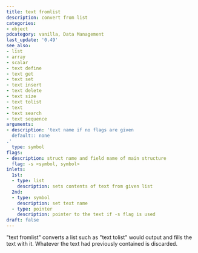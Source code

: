 ```yaml
---
title: text fromlist
description: convert from list
categories:
- object
pdcategory: vanilla, Data Management
last_update: '0.49'
see_also:
- list
- array
- scalar
- text define
- text get
- text set
- text insert
- text delete
- text size
- text tolist
- text
- text search
- text sequence
arguments:
- description: 'text name if no flags are given 
  default:: none
.'
  type: symbol
flags:
- description: struct name and field name of main structure
  flag: -s <symbol, symbol>
inlets:
  1st:
  - type: list
    description: sets contents of text from given list
  2nd:
  - type: symbol
    description: set text name
  - type: pointer
    description: pointer to the text if -s flag is used
draft: false
---
```

"text fromlist" converts a list such as "text tolist" would output and fills the text with it. Whatever the text had previously contained is discarded.
